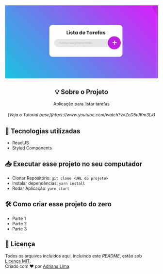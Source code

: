 <p align="center">
  <img src="readme/screen.gif"/>
</p>

<div align="center">
  <h2 align="center"> 💡 Sobre o Projeto </h2>
   Aplicação para listar tarefas <br>
  
  <h6 align="center">[Veja o  Tutorial base](https://www.youtube.com/watch?v=ZcD5rJKm3Lk)</h6>
  
</div>

## 🚀 Tecnologias utilizadas

- ReactJS
- Styled Components


## 📥 Executar esse projeto no seu computador

- Clonar Repositório: `git clone <URL do projeto>`
- Instalar dependências: `yarn install`
- Rodar Aplicação: `yarn start`

## 🛠 Como criar esse projeto do zero
- Parte 1
- Parte 2
- Parte 3


## 📕 Licença

Todos os arquivos incluídos aqui, incluindo este _README_, estão sob [Licença MIT](./LICENSE).<br>
Criado com ❤ por [Adriana Lima](https://github.com/dxwebster)
